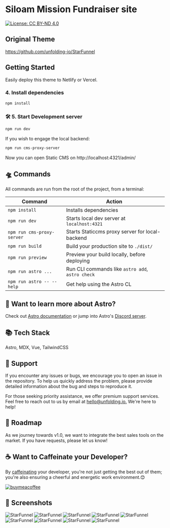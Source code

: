 # Siloam Mission Fundraiser site

[![License: CC BY-ND 4.0](https://img.shields.io/badge/License-CC_BY--ND_4.0-lightgrey.svg)](https://creativecommons.org/licenses/by-nd/4.0/)

## Original Theme

https://github.com/unfolding-io/StarFunnel

## Getting Started
Easily deploy this theme to Netlify or Vercel.


### 4. Install dependencies

```bash
npm install
```

### 🛠️ 5. Start Development server

```bash
npm run dev
```

If you wish to engage the local backend:

```bash
npm run cms-proxy-server
```

Now you can open Static CMS on http&#x3A;//localhost:4321/admin/

## 🛸 Commands

All commands are run from the root of the project, from a terminal:

| Command                    | Action                                           |
| -------------------------- | ------------------------------------------------ |
| `npm install`              | Installs dependencies                            |
| `npm run dev`              | Starts local dev server at `localhost:4321`      |
| `npm run cms-proxy-server` | Starts Staticcms proxy server for local-backend  |
| `npm run build`            | Build your production site to `./dist/`          |
| `npm run preview`          | Preview your build locally, before deploying     |
| `npm run astro ...`        | Run CLI commands like `astro add`, `astro check` |
| `npm run astro -- --help`  | Get help using the Astro CL                      |

## 👀 Want to learn more about Astro?

Check out [Astro documentation](https://docs.astro.build) or jump into Astro's [Discord server](https://astro.build/chat).

## 📚 Tech Stack

Astro, MDX, Vue, TailwindCSS

## 🛟 Support

If you encounter any issues or bugs, we encourage you to open an issue in the repository. To help us quickly address the problem, please provide detailed information about the bug and steps to reproduce it.

For those seeking priority assistance, we offer premium support services. Feel free to reach out to us by email at [hello@unfolding.io.](mailto:hello@unfolding.io.) We're here to help!

## 🚕 Roadmap

As we journey towards v1.0, we want to integrate the best sales tools on the market. If you have requests, please let us know!

## ☕️ Want to Caffeinate your Developer? 

By [caffeinating](https://www.buymeacoffee.com/unfolding.io) your developer, you're not just getting the best out of them; you're also ensuring a cheerful and energetic work environment.😊

[![buymeacoffee](https://starfunnel.unfolding.io/screenshots/bymeacoffee.webp)](https://www.buymeacoffee.com/unfolding.io)





## 📸 Screenshots

![StarFunnel](https://starfunnel.unfolding.io/screenshots/screenshot_1.jpg)
![StarFunnel](https://starfunnel.unfolding.io/screenshots/screenshot_2.jpg)
![StarFunnel](https://starfunnel.unfolding.io/screenshots/screenshot_3.jpg)
![StarFunnel](https://starfunnel.unfolding.io/screenshots/screenshot_4.jpg)
![StarFunnel](https://starfunnel.unfolding.io/screenshots/screenshot_5.jpg)
![StarFunnel](https://starfunnel.unfolding.io/screenshots/screenshot_6.jpg)
![StarFunnel](https://starfunnel.unfolding.io/screenshots/screenshot_7.jpg)
![StarFunnel](https://starfunnel.unfolding.io/screenshots/screenshot_8.jpg)
![StarFunnel](https://starfunnel.unfolding.io/screenshots/screenshot_9.jpg) 






